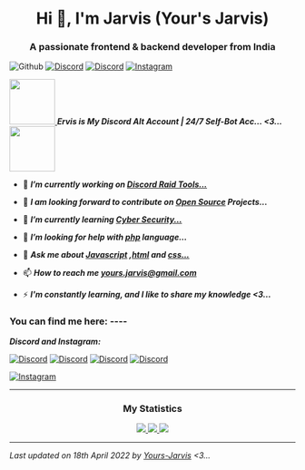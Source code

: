 <h1 align="center">Hi 👋, I'm Jarvis (Your's Jarvis)</h1>
<h3 align="center">A passionate frontend & backend developer from India</h3>

![Github](https://komarev.com/ghpvc/?username=test&color=orange)
[![Discord](https://img.shields.io/badge/Discord-Add_to_Jarvis-blueviolet?logo=discord&logoColor=white)](https://discord.com/users/899961311771897877)
[![Discord](https://img.shields.io/discord/563087855342190639?label=Discord&logo=discord&logoColor=white)](https://discord.gg/kVKz4utJ9G)
[![Instagram](https://img.shields.io/badge/Instagram-Your's_Jarvis-ff0000?logo=instagram&logoColor=white)](https://www.instagram.com/_alpesh_01_x_yj/)

<a href="https://discord.com/users/899961311771897877" target="_blank">
<img height="80px" src="https://discord.c99.nl/widget/theme-2/899961311771897877.png" />
</a>
<b><i>Ervis is My Discord Alt Account | 24/7 Self-Bot Acc... <3...</i></b>
<a href="https://discord.com/users/935856104431292458" target="_blank">
<img height="80px" src="https://discord.c99.nl/widget/theme-2/935856104431292458.png" />
</a>

- 🔭 ***I’m currently working on [Discord Raid Tools...](https://github.com/Yours-Jarvis/Jarvis-Raid-Tool-Web-Beta)***

- 🚀 ***I am looking forward to contribute on [Open Source]() Projects...***

- 🌱 ***I’m currently learning [Cyber Security...]()***

- 🤝 ***I’m looking for help with [php]() language...***

- 💬 ***Ask me about [Javascript]() ,[html]() and [css...]()***

- 📫 ***How to reach me [yours.jarvis@gmail.com]()***

- ⚡ ***I'm constantly learning, and I like to share my knowledge <3...***

<h3 align="left">You can find me here: ----</h3>

***Discord and Instagram:***

[![Discord](https://img.shields.io/badge/Discord-Add_to_Jarvis-blueviolet?logo=discord&logoColor=white)](https://discord.com/users/899961311771897877)
[![Discord](https://img.shields.io/badge/Discord-Server_1-brightgreen?logo=discord&logoColor=white)](https://discord.gg/gFp5wBAeAr)
[![Discord](https://img.shields.io/badge/Discord-Server_2-brightgreen?logo=discord&logoColor=white)](https://discord.gg/kVKz4utJ9G)
[![Discord](https://img.shields.io/badge/Discord-Server_3-brightgreen?logo=discord&logoColor=white)](https://discord.gg/RrABUqmDUF)

[![Instagram](https://img.shields.io/badge/Instagram-Your's_Jarvis-ff0000?logo=instagram&logoColor=white)](https://www.instagram.com/_alpesh_01_x_yj/)

----

<h3 align="center">My Statistics</h3>

<p align="center">
    <a href="https://github.com/Yours-Jarvis/">
        <img src="https://github-readme-stats.vercel.app/api?username=Yours-Jarvis&hide=issues,prs&count_private=true&show_owner=true&show_icons=true&bg_color=0d1117&title_color=ffffff&text_color=ffffff&icon_color=00ff99&hide_border=true/" />
    </a>
    <a href="https://github.com/Yours-Jarvis/">
        <img src="https://github-readme-stats.vercel.app/api/top-langs/?username=Yours-Jarvis&layout=compact&count_private=true&langs_count=8&card_width=445&bg_color=0d1117&title_color=ffffff&text_color=ffffff&icon_color=00ff99&hide_border=true/" />
    </a>
    <a href="https://github.com/Yours-Jarvis/">
        <img src="https://github-readme-streak-stats.herokuapp.com?user=Yours-Jarvis&hide_border=true&background=0D1117&currStreakLabel=FFFFFF&sideLabels=FFFFFF&currStreakNum=FFFFFF&dates=FFFFFF&sideNums=FFFFFF&fire=00ff99&ring=00ff99&stroke=FFFFFFFF)](https://git.io/streak-stats" />
    </a>
<!--    <a href="https://github.com/Yours-Jarvis"><img alt="Activity Graph" src="https://activity-graph.herokuapp.com/graph?username=Yours-Jarvis&bg_color=0D1117&color=ffffff&line=00ff99&point=ffffff&area=true&hide_border=true" />
    </a> -->
</p>

----

*Last updated on 18th April 2022 by [Yours-Jarvis](https://github.com/Yours-Jarvis) <3...*
